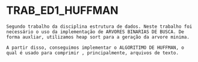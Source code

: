 # TRAB_ED1_HUFFMAN

    Segundo trabalho da disciplina estrutura de dados. Neste trabalho foi necessário o uso da implementação de ARVORES BINARIAS DE BUSCA. De forma auxliar, utilizamos heap sort para a geração da arvore minima.
  
    A partir disso, conseguimos implementar o ALGORITIMO DE HUFFMAN, o qual é usado para comprimir , principalmente, arquivos de texto.
